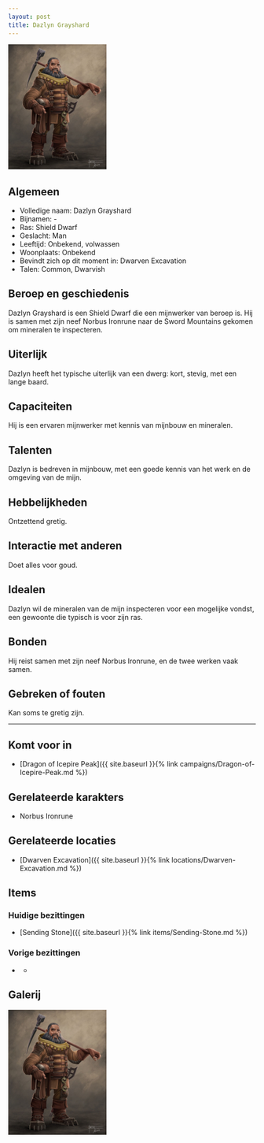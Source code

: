 ```yaml
---
layout: post
title: Dazlyn Grayshard
---
```


<img src="../images/Dazlyn Grayshard.jpg" alt="Dazlyn Grayshard" width=200>

## Algemeen
* Volledige naam: Dazlyn Grayshard
* Bijnamen: -
* Ras: Shield Dwarf
* Geslacht: Man
* Leeftijd: Onbekend, volwassen
* Woonplaats: Onbekend
* Bevindt zich op dit moment in: Dwarven Excavation
* Talen: Common, Dwarvish

## Beroep en geschiedenis
Dazlyn Grayshard is een Shield Dwarf die een mijnwerker van beroep is. Hij is samen met zijn neef Norbus Ironrune naar de Sword Mountains gekomen om mineralen te inspecteren.

## Uiterlijk
Dazlyn heeft het typische uiterlijk van een dwerg: kort, stevig, met een lange baard.

## Capaciteiten
Hij is een ervaren mijnwerker met kennis van mijnbouw en mineralen.

## Talenten
Dazlyn is bedreven in mijnbouw, met een goede kennis van het werk en de omgeving van de mijn.

## Hebbelijkheden
Ontzettend gretig.

## Interactie met anderen
Doet alles voor goud.

## Idealen
Dazlyn wil de mineralen van de mijn inspecteren voor een mogelijke vondst, een gewoonte die typisch is voor zijn ras.

## Bonden
Hij reist samen met zijn neef Norbus Ironrune, en de twee werken vaak samen.

## Gebreken of fouten
Kan soms te gretig zijn.

---

## Komt voor in
* [Dragon of Icepire Peak]({{ site.baseurl }}{% link campaigns/Dragon-of-Icepire-Peak.md %})

## Gerelateerde karakters
* Norbus Ironrune

## Gerelateerde locaties
* [Dwarven Excavation]({{ site.baseurl }}{% link locations/Dwarven-Excavation.md %})

## Items

### Huidige bezittingen
* [Sending Stone]({{ site.baseurl }}{% link items/Sending-Stone.md %})

### Vorige bezittingen
* -

## Galerij
<img src="../images/Dazlyn Grayshard.jpg" alt="Dazlyn Grayshard" width=200>
